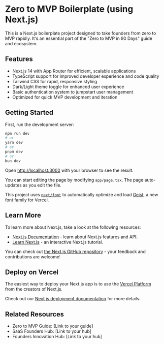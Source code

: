 # Zero to MVP Boilerplate (using Next.js)

This is a Next.js boilerplate project designed to take founders from zero to MVP rapidly. It's an essential part of the "Zero to MVP in 90 Days" guide and ecosystem.

## Features

- Next.js 14 with App Router for efficient, scalable applications
- TypeScript support for improved developer experience and code quality
- Tailwind CSS for rapid, responsive styling
- Dark/Light theme toggle for enhanced user experience
- Basic authentication system to jumpstart user management
- Optimized for quick MVP development and iteration

## Getting Started

First, run the development server:

```bash
npm run dev
# or
yarn dev
# or
pnpm dev
# or
bun dev
```

Open [http://localhost:3000](http://localhost:3000) with your browser to see the result.

You can start editing the page by modifying `app/page.tsx`. The page auto-updates as you edit the file.

This project uses [`next/font`](https://nextjs.org/docs/app/building-your-application/optimizing/fonts) to automatically optimize and load [Geist](https://vercel.com/font), a new font family for Vercel.

## Learn More

To learn more about Next.js, take a look at the following resources:

- [Next.js Documentation](https://nextjs.org/docs) - learn about Next.js features and API.
- [Learn Next.js](https://nextjs.org/learn) - an interactive Next.js tutorial.

You can check out [the Next.js GitHub repository](https://github.com/vercel/next.js) - your feedback and contributions are welcome!

## Deploy on Vercel

The easiest way to deploy your Next.js app is to use the [Vercel Platform](https://vercel.com/new?utm_medium=default-template&filter=next.js&utm_source=create-next-app&utm_campaign=create-next-app-readme) from the creators of Next.js.

Check out our [Next.js deployment documentation](https://nextjs.org/docs/app/building-your-application/deploying) for more details.

## Related Resources

- Zero to MVP Guide: [Link to your guide]
- SaaS Founders Hub: [Link to your hub]
- Founders Innovation Hub: [Link to your hub]
